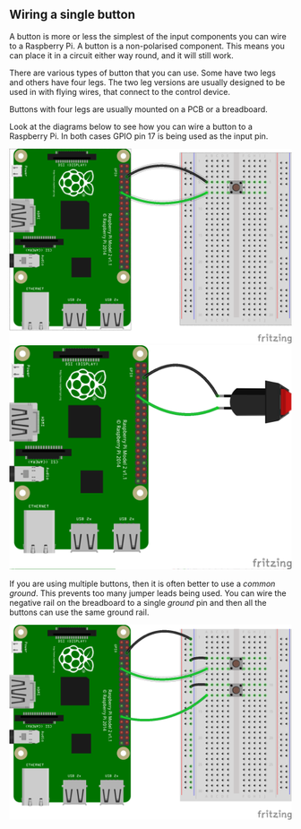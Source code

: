 ## Wiring a single button

A button is more or less the simplest of the input components you can wire to a Raspberry Pi.
A button is a non-polarised component. This means you can place it in a circuit either way round, and it will still work.

There are various types of button that you can use. Some have two legs and others have four legs. The two leg versions are usually designed to be used in with flying wires, that connect to the control device.

Buttons with four legs are usually mounted on a PCB or a breadboard.

Look at the diagrams below to see how you can wire a button to a Raspberry Pi. In both cases GPIO pin 17 is being used as the input pin.

![4-pin-btn](images/4-pin-btn.png)
![2-pin-btn](images/2-pin-btn.png)

If you are using multiple buttons, then it is often better to use a *common ground*. This prevents too many jumper leads being used. You can wire the negative rail on the breadboard to a single *ground* pin and then all the buttons can use the same ground rail.

![2x4-pin-btn](images/2x4-pin-btn.png)
